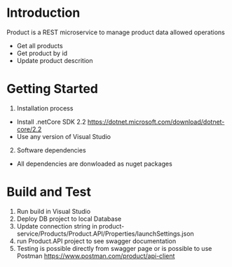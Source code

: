 # Introduction 
Product is a REST microservice to manage product data allowed operations
- Get all products
- Get product by id
- Update product descrition

# Getting Started
1.	Installation process 
  - Install .netCore SDK 2.2 https://dotnet.microsoft.com/download/dotnet-core/2.2
  - Use any version of Visual Studio

2.	Software dependencies
 - All dependencies are donwloaded as nuget packages
 
# Build and Test
1. Run build in Visual Studio 
2. Deploy DB project to local Database 
3. Update connection string in product-service/Products/Product.API/Properties/launchSettings.json
4. run Product.API project to see swagger documentation
5. Testing is possible directly from swagger page or is possible to use Postman https://www.postman.com/product/api-client
